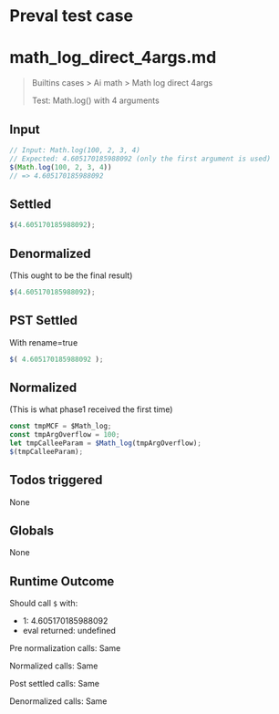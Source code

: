 # Preval test case

# math_log_direct_4args.md

> Builtins cases > Ai math > Math log direct 4args
>
> Test: Math.log() with 4 arguments

## Input

`````js filename=intro
// Input: Math.log(100, 2, 3, 4)
// Expected: 4.605170185988092 (only the first argument is used)
$(Math.log(100, 2, 3, 4))
// => 4.605170185988092
`````


## Settled


`````js filename=intro
$(4.605170185988092);
`````


## Denormalized
(This ought to be the final result)

`````js filename=intro
$(4.605170185988092);
`````


## PST Settled
With rename=true

`````js filename=intro
$( 4.605170185988092 );
`````


## Normalized
(This is what phase1 received the first time)

`````js filename=intro
const tmpMCF = $Math_log;
const tmpArgOverflow = 100;
let tmpCalleeParam = $Math_log(tmpArgOverflow);
$(tmpCalleeParam);
`````


## Todos triggered


None


## Globals


None


## Runtime Outcome


Should call `$` with:
 - 1: 4.605170185988092
 - eval returned: undefined

Pre normalization calls: Same

Normalized calls: Same

Post settled calls: Same

Denormalized calls: Same

